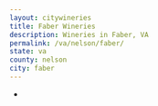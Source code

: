 ```yaml
---
layout: citywineries
title: Faber Wineries
description: Wineries in Faber, VA
permalink: /va/nelson/faber/
state: va
county: nelson
city: faber
---
```

-
